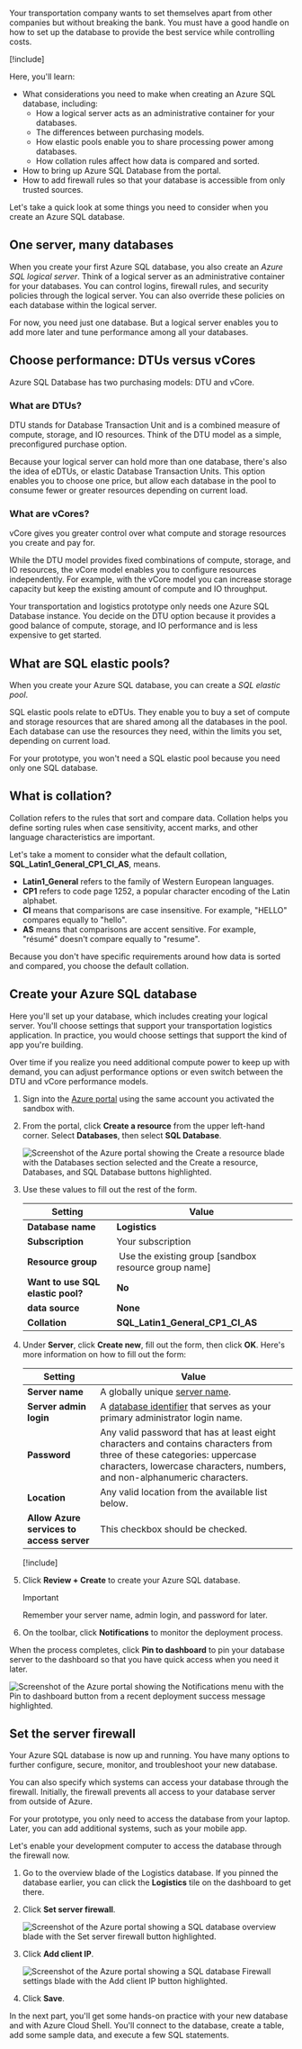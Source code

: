 Your transportation company wants to set themselves apart from other companies but without breaking the bank. You must have a good handle on how to set up the database to provide the best service while controlling costs.

[!include[](../../../includes/azure-sandbox-activate.md)]

Here, you'll learn:

- What considerations you need to make when creating an Azure SQL database, including:
  - How a logical server acts as an administrative container for your databases.
  - The differences between purchasing models.
  - How elastic pools enable you to share processing power among databases.
  - How collation rules affect how data is compared and sorted.
- How to bring up Azure SQL Database from the portal.
- How to add firewall rules so that your database is accessible from only trusted sources.

Let's take a quick look at some things you need to consider when you create an Azure SQL database.

## One server, many databases

When you create your first Azure SQL database, you also create an _Azure SQL logical server_. Think of a logical server as an administrative container for your databases. You can control logins, firewall rules, and security policies through the logical server. You can also override these policies on each database within the logical server.

For now, you need just one database. But a logical server enables you to add more later and tune performance among all your databases.

## Choose performance: DTUs versus vCores

Azure SQL Database has two purchasing models: DTU and vCore.

### What are DTUs?

DTU stands for Database Transaction Unit and is a combined measure of compute, storage, and IO resources. Think of the DTU model as a simple, preconfigured purchase option.

Because your logical server can hold more than one database, there's also the idea of eDTUs, or elastic Database Transaction Units. This option enables you to choose one price, but allow each database in the pool to consume fewer or greater resources depending on current load.

### What are vCores?

vCore gives you greater control over what compute and storage resources you create and pay for.

While the DTU model provides fixed combinations of compute, storage, and IO resources, the vCore model enables you to configure resources independently. For example, with the vCore model you can increase storage capacity but keep the existing amount of compute and IO throughput.

Your transportation and logistics prototype only needs one Azure SQL Database instance. You decide on the DTU option because it provides a good balance of compute, storage, and IO performance and is less expensive to get started.

## What are SQL elastic pools?

When you create your Azure SQL database, you can create a _SQL elastic pool_.

SQL elastic pools relate to eDTUs. They enable you to buy a set of compute and storage resources that are shared among all the databases in the pool. Each database can use the resources they need, within the limits you set, depending on current load.

For your prototype, you won't need a SQL elastic pool because you need only one SQL database.

## What is collation?

Collation refers to the rules that sort and compare data. Collation helps you define sorting rules when case sensitivity, accent marks, and other language characteristics are important.

Let's take a moment to consider what the default collation, **SQL_Latin1_General_CP1_CI_AS**, means.

- **Latin1_General** refers to the family of Western European languages.
- **CP1** refers to code page 1252, a popular character encoding of the Latin alphabet.
- **CI** means that comparisons are case insensitive. For example, "HELLO" compares equally to "hello".
- **AS** means that comparisons are accent sensitive. For example, "résumé" doesn't compare equally to "resume".

Because you don't have specific requirements around how data is sorted and compared, you choose the default collation.

## Create your Azure SQL database

Here you'll set up your database, which includes creating your logical server. You'll choose settings that support your transportation logistics application. In practice, you would choose settings that support the kind of app you're building.

Over time if you realize you need additional compute power to keep up with demand, you can adjust performance options or even switch between the DTU and vCore performance models.

1. Sign into the [Azure portal](https://portal.azure.com/learn.docs.microsoft.com?azure-portal=true) using the same account you activated the sandbox with.

1. From the portal, click **Create a resource** from the upper left-hand corner. Select **Databases**, then select **SQL Database**.

   ![Screenshot of the Azure portal showing the Create a resource blade with the Databases section selected and the Create a resource, Databases, and SQL Database buttons highlighted.](../media/3-create-db.png)

1. Use these values to fill out the rest of the form.

    | Setting      | Value |
    | ------------ | ----- |
    | **Database name** | **Logistics** |
    | **Subscription** | Your subscription |
    | **Resource group** |  Use the existing group <rgn>[sandbox resource group name]</rgn> |
    | **Want to use SQL elastic pool?** | **No** |
    | **data source** | **None** |
    | **Collation** | **SQL_Latin1_General_CP1_CI_AS** |

1. Under **Server**, click **Create new**, fill out the form, then click **OK**. Here's more information on how to fill out the form:

    | Setting      | Value |
    | ------------ | ----- |
    | **Server name** | A globally unique [server name](https://docs.microsoft.com/azure/architecture/best-practices/naming-conventions). |
    | **Server admin login** | A [database identifier](https://docs.microsoft.com/sql/relational-databases/databases/database-identifiers) that serves as your primary administrator login name. |
    | **Password** | Any valid password that has at least eight characters and contains characters from three of these categories: uppercase characters, lowercase characters, numbers, and non-alphanumeric characters. |
    | **Location** | Any valid location from the available list below. |
    |**Allow Azure services to access server**| This checkbox should be checked. |

    [!include[](../../../includes/azure-sandbox-regions-first-mention-note-friendly.md)]


1. Click **Review + Create** to create your Azure SQL database.

    > [!IMPORTANT]
    > Remember your server name, admin login, and password for later.

1. On the toolbar, click **Notifications** to monitor the deployment process.

When the process completes, click **Pin to dashboard** to pin your database server to the dashboard so that you have quick access when you need it later.

   ![Screenshot of the Azure portal showing the Notifications menu with the Pin to dashboard button from a recent deployment success message highlighted.](../media/3-notifications-complete.png)

## Set the server firewall

Your Azure SQL database is now up and running. You have many options to further configure, secure, monitor, and troubleshoot your new database.

You can also specify which systems can access your database through the firewall. Initially, the firewall prevents all access to your database server from outside of Azure.

For your prototype, you only need to access the database from your laptop. Later, you can add additional systems, such as your mobile app.

Let's enable your development computer to access the database through the firewall now.

1. Go to the overview blade of the Logistics database. If you pinned the database earlier, you can click the **Logistics** tile on the dashboard to get there.

1. Click **Set server firewall**.

    ![Screenshot of the Azure portal showing a SQL database overview blade with the Set server firewall button highlighted.](../media/3-set-server-firewall.png)

1. Click **Add client IP**.

    ![Screenshot of the Azure portal showing a SQL database Firewall settings blade with the Add client IP button highlighted.](../media/3-add-client-ip.png)

1. Click **Save**.

In the next part, you'll get some hands-on practice with your new database and with Azure Cloud Shell. You'll connect to the database, create a table, add some sample data, and execute a few SQL statements.